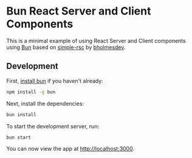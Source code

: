 # Bun React Server and Client Components

This is a minimal example of using React Server and Client components using [Bun](https://bun.sh/) based on [simple-rsc](https://github.com/bholmesdev/simple-rsc) by [bholmesdev](https://x.com/bholmesdev).

## Development

First, [install bun](https://bun.sh/docs/installation) if you haven't already:

```bash
npm install -g bun
```

Next, install the dependencies:

```bash
bun install
```

To start the development server, run:

```bash
bun start
```

You can now view the app at [http://localhost:3000](http://localhost:3000).
